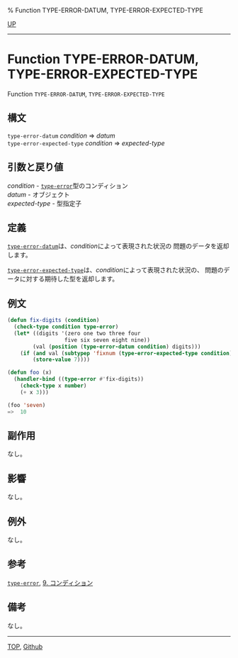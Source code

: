 % Function TYPE-ERROR-DATUM, TYPE-ERROR-EXPECTED-TYPE

[UP](4.4.html)  

---

# Function **TYPE-ERROR-DATUM, TYPE-ERROR-EXPECTED-TYPE**


Function `TYPE-ERROR-DATUM`, `TYPE-ERROR-EXPECTED-TYPE`


## 構文

`type-error-datum` *condition* => *datum*  
`type-error-expected-type` *condition* => *expected-type*


## 引数と戻り値

*condition* - [`type-error`](4.4.type-error.html)型のコンディション  
*datum* - オブジェクト  
*expected-type* - 型指定子


## 定義

[`type-error-datum`](4.4.type-error-datum.html)は、*condition*によって表現された状況の
問題のデータを返却します。

[`type-error-expected-type`](4.4.type-error-datum.html)は、*condition*によって表現された状況の、
問題のデータに対する期待した型を返却します。


## 例文

```lisp
(defun fix-digits (condition)
  (check-type condition type-error)
  (let* ((digits '(zero one two three four
                  five six seven eight nine))
        (val (position (type-error-datum condition) digits)))
    (if (and val (subtypep 'fixnum (type-error-expected-type condition)))
        (store-value 7))))

(defun foo (x)
  (handler-bind ((type-error #'fix-digits))
    (check-type x number)
    (+ x 3)))

(foo 'seven)
=>  10
```


## 副作用

なし。


## 影響

なし。


## 例外

なし。


## 参考

[`type-error`](4.4.type-error.html),
[9. コンディション](9.html)


## 備考

なし。


---
[TOP](index.html),  [Github](https://github.com/nptcl/npt-japanese)

